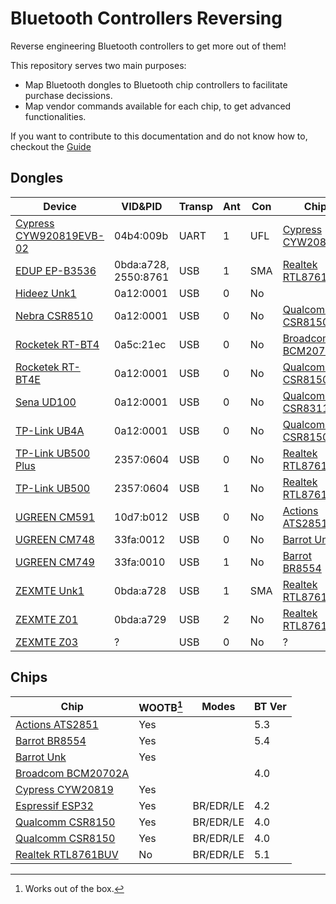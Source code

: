 # Bluetooth Controllers Reversing

Reverse engineering Bluetooth controllers to get more out of them!

This repository serves two main purposes:

- Map Bluetooth dongles to Bluetooth chip controllers to facilitate purchase decissions.
- Map vendor commands available for each chip, to get advanced functionalities.

If you want to contribute to this documentation and do not know how to, checkout the [Guide](Guide/README.md)

## Dongles

| Device                                                       | VID&PID              | Transp | Ant | Con | Chip                                             |
| ------------------------------------------------------------ | -------------------- | ------ | --- | --- | ------------------------------------------------ |
| [Cypress CYW920819EVB-02](Dongle/Cypress_CYW920819EVB-02.md) | 04b4:009b            | UART   | 1   | UFL | [Cypress CYW20819](Chip/Cypress_CYW20819.md)     |
| [EDUP EP-B3536](Dongle/EDUP_EP-B3536.md)                     | 0bda:a728, 2550:8761 | USB    | 1   | SMA | [Realtek RTL8761BUV](Chip/Realtek_RTL8761BUV.md) |
| [Hideez Unk1](Dongle/Hideez_Unk1.md)                                                  | 0a12:0001            | USB    | 0   | No  | []()                                             |
| [Nebra CSR8510](Dongle/Nebra_CSR8510.md)                     | 0a12:0001            | USB    | 0   | No  | [Qualcomm CSR8150](Chip/Qualcomm_CSR8150.md)     |
| [Rocketek RT-BT4](Dongle/Rocketek_RT-BT4.md)                 | 0a5c:21ec            | USB    | 0   | No  | [Broadcom BCM20702A](Chip/Broadcom_BCM20702A.md) |
| [Rocketek RT-BT4E](Dongle/Rocketek_RT-BT4E.md)               | 0a12:0001            | USB    | 0   | No  | [Qualcomm CSR8150](Chip/Qualcomm_CSR8150.md)     |
| [Sena UD100](Dongle/Sena_UD100.md)                           | 0a12:0001            | USB    | 0   | No  | [Qualcomm CSR8311](Chip/Qualcomm_CSR8311.md)     |
| [TP-Link UB4A](Dongle/TPLink_UB4A.md)                        | 0a12:0001            | USB    | 0   | No  | [Qualcomm CSR8150](Chip/Qualcomm_CSR8150.md)     |
| [TP-Link UB500 Plus](Dongle/TPLink_UB500Plus.md)             | 2357:0604            | USB    | 0   | No  | [Realtek RTL8761BUV](Chip/Realtek_RTL8761BUV.md) |
| [TP-Link UB500](Dongle/TPLink_UB500.md)                      | 2357:0604            | USB    | 1   | No  | [Realtek RTL8761BUV](Chip/Realtek_RTL8761BUV.md) |
| [UGREEN CM591](Dongle/UGREEN_CM591.md)                       | 10d7:b012            | USB    | 0   | No  | [Actions ATS2851](Chip/Actions_ATS2851.md)       |
| [UGREEN CM748](Dongle/UGREEN_CM748.md)                       | 33fa:0012            | USB    | 0   | No  | [Barrot Unk](Chip/Barrot_Unk.md)                 |
| [UGREEN CM749](Dongle/UGREEN_CM749.md)                       | 33fa:0010            | USB    | 1   | No  | [Barrot BR8554](Chip/Barrot_BR8554.md)           |
| [ZEXMTE Unk1](Dongle/ZEXMTE_Unk1.md)                         | 0bda:a728            | USB    | 1   | SMA | [Realtek RTL8761BUV](Chip/Realtek_RTL8761BUV.md) |
| [ZEXMTE Z01](Dongle/ZEXMTE_Z01.md)                           | 0bda:a729            | USB    | 2   | No  | [Realtek RTL8761BUV](Chip/Realtek_RTL8761BUV.md) |
| [ZEXMTE Z03](Dongle/ZEXMTE_Z03.md)                           | ?                    | USB    | 0   | No  | ?                                                |

## Chips

| Chip                                             | WOOTB[^1] | Modes     | BT Ver |
| ------------------------------------------------ | --------- | --------- | ------ |
| [Actions ATS2851](Chip/Actions_ATS2851.md)       | Yes       |           | 5.3    |
| [Barrot BR8554](Chip/Barrot_BR8554.md)           | Yes       |           | 5.4    |
| [Barrot Unk](Chip/Barrot_Unk.md)                 | Yes       |           |        |
| [Broadcom BCM20702A](Chip/Broadcom_BCM20702A.md) |           |           | 4.0    |
| [Cypress CYW20819](Chip/Cypress_CYW20819.md)     | Yes       |           |        |
| [Espressif ESP32](Chip/Espressif_ESP32.md)       | Yes       | BR/EDR/LE | 4.2    |
| [Qualcomm CSR8150](Chip/Qualcomm_CSR8150.md)     | Yes       | BR/EDR/LE | 4.0    |
| [Qualcomm CSR8150](Chip/Qualcomm_CSR8311.md)     | Yes       | BR/EDR/LE | 4.0    |
| [Realtek RTL8761BUV](Chip/Realtek_RTL8761BUV.md) | No        | BR/EDR/LE | 5.1    |

[^1]: Works out of the box.
